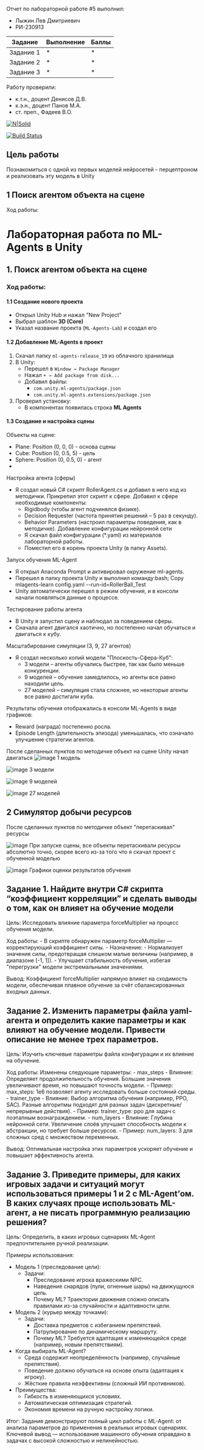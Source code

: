 Отчет по лабораторной работе #5 выполнил:
- Лыжин Лев Дмитриевич
- РИ-230913

| Задание | Выполнение | Баллы |
| ------ | ------ | ------ |
| Задание 1 | * | * |
| Задание 2 | * | * |
| Задание 3 | * | * |

Работу проверили:
- к.т.н., доцент Денисов Д.В.
- к.э.н., доцент Панов М.А.
- ст. преп., Фадеев В.О.

[![N|Solid](https://cldup.com/dTxpPi9lDf.thumb.png)](https://nodesource.com/products/nsolid)

[![Build Status](https://travis-ci.org/joemccann/dillinger.svg?branch=master)](https://travis-ci.org/joemccann/dillinger)

## Цель работы
Познакомиться с одной из первых моделей нейросетей - перцептроном и реализовать эту модель в Unity

## 1 Поиск агентом объекта на сцене
Ход работы:
# Лабораторная работа по ML-Agents в Unity

## 1. Поиск агентом объекта на сцене

### Ход работы:

#### 1.1 Создание нового проекта
- Открыл Unity Hub и нажал "New Project"
- Выбрал шаблон **3D (Core)**
- Указал название проекта (`ML-Agents-Lab`) и создал его

#### 1.2 Добавление ML-Agents в проект
1. Скачал папку `ml-agents-release_19` из облачного хранилища
2. В Unity:
   - Перешел в `Window → Package Manager`
   - Нажал `+ → Add package from disk...`
   - Добавил файлы:
     - `com.unity.ml-agents/package.json`
     - `com.unity.ml-agents.extensions/package.json`
3. Проверил установку:
   - В компонентах появилась строка **ML Agents**

#### 1.3 Создание и настройка сцены
Объекты на сцене:
- Plane:    Position (0, 0, 0)     - основа сцены
- Cube:     Position (0, 0.5, 5)   - цель
- Sphere:   Position (0, 0.5, 0)   - агент
- 
Настройка агента (сферы)
- Я создал новый C# скрипт RollerAgent.cs и добавил в него код из методички. Прикрепил этот скрипт к сфере. Добавил к сфере необходимые компоненты:
    - Rigidbody (чтобы агент подчинялся физике).
    - Decision Requester (частота принятия решений – 5 раз в секунду).
    - Behavior Parameters (настроил параметры поведения, как в методичке).
Добавление конфигурации нейронной сети
    - Я скачал файл конфигурации (*.yaml) из материалов лабораторной работы.
    - Поместил его в корень проекта Unity (в папку Assets).

Запуск обучения ML-Agent
- Я открыл Anaconda Prompt и активировал окружение ml-agents.
- Перешел в папку проекта Unity и выполнил команду:bash; Copy mlagents-learn config.yaml --run-id=RollerBall_Test
- Unity автоматически перешел в режим обучения, и в консоли начали появляться данные о процессе.

Тестирование работы агента
- В Unity я запустил сцену и наблюдал за поведением сферы.
- Сначала агент двигался хаотично, но постепенно начал обучаться и двигаться к кубу.

Масштабирование симуляции (3, 9, 27 агентов)
- Я создал несколько копий модели "Плоскость-Сфера-Куб":
    - 3 модели – агенты обучались быстрее, так как было меньше конкуренции.
    - 9 моделей – обучение замедлилось, но агенты все равно находили цель.
    - 27 моделей – симуляция стала сложнее, но некоторые агенты все равно достигали куба.

Результаты обучения отображались в консоли ML-Agents в виде графиков:
- Reward (награда) постепенно росла.
- Episode Length (длительность эпизода) уменьшалась, что означало улучшение стратегии агентов.

После сделанных пунктов по методичке объект на сцене Unity начал двигаться
![image](https://github.com/user-attachments/assets/37174e8d-601e-4ddc-89e0-74012fbb4c25)
1 модель

![image](https://github.com/user-attachments/assets/3ee3ae78-f210-447b-b485-4a69e1ab3d65)
3 модели

![image](https://github.com/user-attachments/assets/48abe578-f62c-439e-8fcf-efebedeac6b1)
9 моделей

![image](https://github.com/user-attachments/assets/ba4b2c2b-8a6b-467c-9bbe-0466a7dc4813)
27 моделей

## 2 Симулятор добычи ресурсов
После сделанных пунктов по методичке объект "перетаскивал" ресурсы

![image](https://github.com/user-attachments/assets/03eef6b1-147a-4e5c-8eaf-5545a946c1c4)
При запуске сцены, все объекты перетаскивали ресурсы абсолютно точно, скорее всего из-за того что я скачал проект с обученной моделью

![image](https://github.com/user-attachments/assets/e9355558-b6a8-474f-8d55-bf70560c8a54)
Графики оценки результатов обучения

## Задание 1. Найдите внутри C# скрипта “коэффициент корреляции” и сделать выводы о том, как он влияет на обучение модели

Цель:
Исследовать влияние параметра forceMultiplier на процесс обучения модели.

Ход работы:
    - В скрипте обнаружен параметр forceMultiplier — корректирующий коэффициент силы.
    - Назначение:
        - Нормализует значения силы, предотвращая слишком малые величины (например, в диапазоне [-1, 1]).
        - Улучшает стабильность обучения, избегая "перегрузки" модели экстремальными значениями.

Вывод:
Коэффициент forceMultiplier напрямую влияет на сходимость модели, обеспечивая плавное обучение за счёт сбалансированных входных данных.

## Задание 2. Изменить параметры файла yaml-агента и определить какие параметры и как влияют на обучение модели. Привести описание не менее трех параметров.

Цель:
Изучить ключевые параметры файла конфигурации и их влияние на обучение.

Ход работы:
Изменены следующие параметры:
    - max_steps
        - Влияние: Определяет продолжительность обучения. Большие значения увеличивают время, но повышают точность модели.
        - Пример: max_steps: 1e6 позволяет агенту исследовать больше состояний среды.
    - trainer_type
        - Влияние: Выбор алгоритма обучения (например, PPO, SAC). Разные алгоритмы подходят для разных задач (дискретные/непрерывные действия).
        - Пример: trainer_type: ppо для задач с поэтапным вознаграждением.
    - num_layers
        - Влияние: Глубина нейронной сети. Увеличение слоёв улучшает способность модели к абстракции, но требует больше ресурсов.
        - Пример: num_layers: 3 для сложных сред с множеством переменных.

Вывод:
Оптимальная настройка этих параметров ускоряет обучение и повышает эффективность агента.

## Задание 3. Приведите примеры, для каких игровых задачи и ситуаций могут использоваться примеры 1 и 2 с ML-Agent’ом. В каких случаях проще использовать ML-агент, а не писать программную реализацию решения?

Цель:
Определить, в каких игровых сценариях ML-Agent предпочтительнее ручной реализации.

Примеры использования:
- Модель 1 (преследование цели):
   - Задачи:
      - Преследование игрока вражескими NPC.
      -  Наведение снарядов (пули, огненные шары) на движущуюся цель.
      - Почему ML? Траектории движения сложно описать правилами из-за случайности и адаптивности цели.
- Модель 2 (курьер между точками):
   - Задачи:
      - Доставка предметов с избеганием препятствий.
      - Патрулирование по динамическому маршруту.
      - Почему ML? Требуется адаптация к изменяющейся среде (например, новым препятствиям).
- Когда выбирать ML-Agent?
   - Среда содержит неопределённость (например, случайные препятствия).
   - Поведение должно обучаться на основе опыта (адаптация к игроку).
   - Жёсткие правила неэффективны (сложный ИИ противников).
- Преимущества:
   - Гибкость в изменяющихся условиях.
   - Автоматическая оптимизация стратегий.
   - Экономия времени на ручную настройку логики.
  
Итог:
Задания демонстрируют полный цикл работы с ML-Agent: от анализа параметров до применения в реальных игровых сценариях. Ключевой вывод — использование машинного обучения оправдано в задачах с высокой сложностью и нелинейностью.
